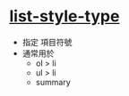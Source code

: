 # [list-style-type](https://developer.mozilla.org/en-US/docs/Web/CSS/list-style-type)

- 指定 項目符號
- 通常用於
    - ol > li
    - ul > li
    - summary